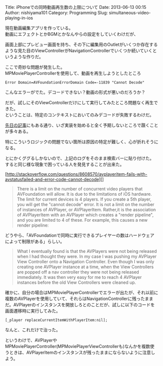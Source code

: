 Title: iPhoneでの同時動画再生数の上限について
Date: 2013-06-13 00:15
Author: nishiyama101
Category: Programming
Slug: simultaneous-video-playing-in-ios

現在動画編集アプリを作っている。  
動画にエフェクトとかBGMとかなんやらの設定をしていくわけだが、  

画面上部にプレビュー画面を持ち、その下に編集用のOutletがいくつか存在するような見た目のViewControllerがNavigationControllerでいくつか続いていくというような作りだ。

ここで奇妙な問題が発生した。  
MPMoviePlayerControllerを使用して、動画を再生しようとしたところ

```objc
Error Domain=AVFoundationErrorDomain Code=-11839 "Cannot Decode"
```

こんなエラーがでた。デコードできない？動画の形式が悪いのだろうか？  

だが、試しにそのViewControllerだけにして実行してみたところ問題なく再生できた。  
ということは、特定のコンテキストにおいてのみデコードが失敗するわけだ。

[先日の記事][]にもある通り、いざ実装を始めると全く予期しないところで躓くことが多々ある。  

特にこういうロジックの問題でない箇所は原因の特定が難しく、心が折れそうになる。

とにかくググるしかないので、上記のログをそのまま検索バーに貼り付けた。  
すると同じ様な現象で困っている人を発見することが出来た。

[http://stackoverflow.com/questions/8608570/avplayeritem-fails-with-avstatusfailed-and-error-code-cannot-decode][]

> There is a limit on the number of concurrent video players that
> AVFoundation will allow. It is due to the limitations of iOS hardware.
> The limit for current devices is 4 players. If you create a 5th
> player, you will get the "cannot decode" error. It is not a limit on
> the number of instances of AVPlayer, or AVPlayerItem. Rather,it is the
> association of AVPlayerItem with an AVPlayer which creates a "render
> pipeline", and you are limited to 4 of these. For example, this causes
> a new render pipeline:

どうやら、「AVFoundationで同時に実行できるプレイヤーの数はハードウェアによって制限がある」らしい。

> What I eventually found is that the AVPlayers were not being released
> when I had thought they were. In my case I was pushing my AVPlayer
> View Controller onto a Navigation Controller. Even though I was only
> creating one AVPlayer instance at a time, when the View Controllers
> are popped off a nav controller they were not being released
> immediately. It was then very easy for me to reach 4 AVPlayer
> instances before the old View Controllers were cleaned up.

確かに、自分の場合はMPMoviePlayerControllerでエラーが出たが、それ以前に複数のAVPlayerを使用していて、それらはNavigationControllerに残ったままだ。AVPlayerのインスタンスを開放しろとのことだが、試しに以下のコードを画面遷移時に実行してみた。

```objc
[_player replaceCurrentItemWithPlayerItem:nil];
```

なんと、これだけで治った。

というわけで、AVPlayerやMPMoviePlayerController(MPMoviePlayerViewControllerも)なんかを複数使うときは、AVPlayerItemのインスタンスが残ったままにならないように注意しよう。

  [先日の記事]: http://yuseinishiyama.com/archives/51
  
  [http://stackoverflow.com/questions/8608570/avplayeritem-fails-with-avstatusfailed-and-error-code-cannot-decode]: http://stackoverflow.com/questions/8608570/avplayeritem-fails-with-avstatusfailed-and-error-code-cannot-decode
